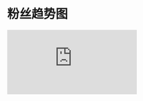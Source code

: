 # 粉丝趋势图
![image text](https://github.com/vmp65l3/fans_count/blob/main/%E7%B2%89%E4%B8%9D%E6%95%B0%E8%B6%8B%E5%8A%BF.pdf)
